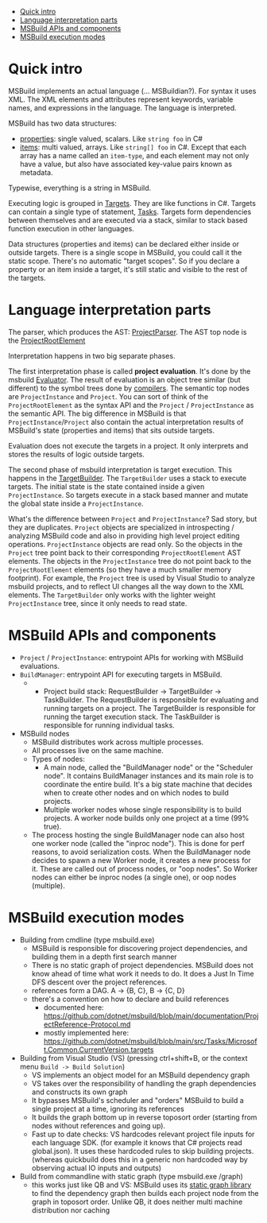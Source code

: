 - [Quick intro](#quick-intro)
- [Language interpretation parts](#language-interpretation-parts)
- [MSBuild APIs and components](#msbuild-apis-and-components)
- [MSBuild execution modes](#msbuild-execution-modes)

# Quick intro
MSBuild implements an actual language (... MSBuildian?). For syntax it uses XML. The XML elements and attributes represent keywords, variable names, and expressions in the language. The language is interpreted.

MSBuild has two data structures:
- [properties](https://docs.microsoft.com/en-us/visualstudio/msbuild/msbuild-properties): single valued, scalars. Like `string foo` in C#
- [items](https://docs.microsoft.com/en-us/visualstudio/msbuild/msbuild-items): multi valued, arrays. Like `string[] foo` in C#. Except that each array has a name called an `item-type`, and each element may not only have a value, but also have associated key-value pairs known as metadata.

Typewise, everything is a string in MSBuild.

Executing logic is grouped in [Targets](https://docs.microsoft.com/en-us/visualstudio/msbuild/msbuild-targets). They are like functions in C#. Targets can contain a single type of statement, [Tasks](https://docs.microsoft.com/en-us/visualstudio/msbuild/msbuild-tasks). Targets form dependencies between themselves and are executed via a stack, similar to stack based function execution in other languages.

Data structures (properties and items) can be declared either inside or outside targets. There is a single scope in MSBuild, you could call it the static scope. There's no automatic "target scopes". So if you declare a property or an item inside a target, it's still static and visible to the rest of the targets.

# Language interpretation parts 

The parser, which produces the AST: [ProjectParser](https://github.com/dotnet/msbuild/blob/bd00d6cba24d41efd6f54699c3fdbefb9f5034a1/src/Build/Evaluation/ProjectParser.cs#L125). The AST top node is the [ProjectRootElement](https://github.com/dotnet/msbuild/blob/bd00d6cba24d41efd6f54699c3fdbefb9f5034a1/src/Build/Construction/ProjectRootElement.cs#L44)

Interpretation happens in two big separate phases.

The first interpretation phase is called **project evaluation**. It's done by the msbuild [Evaluator](https://github.com/dotnet/msbuild/blob/main/src/Build/Evaluation/Evaluator.cs#L52). The result of evaluation is an object tree similar (but different) to the symbol trees done by [compilers](https://docs.microsoft.com/en-us/dotnet/csharp/roslyn-sdk/get-started/semantic-analysis#understanding-compilations-and-symbols). The semantic top nodes are `ProjectInstance` and `Project`. You can sort of think of the `ProjectRootElement` as the syntax API and the `Project` / `ProjectInstance` as the semantic API. The big difference in MSBuild is that `ProjectInstance`/`Project` also contain the actual interpretation results of MSBuild's state (properties and items) that sits outside targets.

Evaluation does not execute the targets in a project. It only interprets and stores the results of logic outside targets.

The second phase of msbuild interpretation is target execution. This happens in the [TargetBuilder](https://github.com/dotnet/msbuild/blob/bd00d6cba24d41efd6f54699c3fdbefb9f5034a1/src/Build/BackEnd/Components/RequestBuilder/TargetBuilder.cs#L100). The `TargetBuilder` uses a stack to execute targets. The initial state is the state contained inside a given `ProjectInstance`. So targets execute in a stack based manner and mutate the global state inside a `ProjectInstance`.

What's the difference between `Project` and `ProjectInstance`? Sad story, but they are duplicates. `Project` objects are specialized in introspecting / analyzing MSBuild code and also in providing high level project editing operations. `ProjectInstance` objects are  read only. So the objects in the `Project` tree point back to their corresponding `ProjectRootElement` AST elements. The objects in the `ProjectInstance` tree do not point back to the `ProjectRootElement` elements (so they have a much smaller memory footprint). For example, the `Project` tree is used by Visual Studio to analyze msbuild projects, and to reflect UI changes all the way down to the XML elements. The `TargetBuilder` only works with the lighter weight `ProjectInstance` tree, since it only needs to read state.

# MSBuild APIs and components
- `Project` / `ProjectInstance`: entrypoint APIs for working with MSBuild evaluations.
- `BuildManager`: entrypoint API for executing targets in MSBuild.
  - - Project build stack: RequestBuilder -> TargetBuilder -> TaskBuilder. The RequestBuilder is responsible for evaluating and running targets on a project. The TargetBuilder is responsible for running the target execution stack. The TaskBuilder is responsible for running individual tasks.
- MSBuild nodes
  - MSBuild distributes work across multiple processes.
  - All processes live on the same machine.
  - Types of nodes:
    - A main node, called the "BuildManager node" or the "Scheduler node". It contains BuildManager instances and its main role is to coordinate the entire build. It's a big state machine that decides when to create other nodes and on which nodes to build projects.
    - Multiple worker nodes whose single responsibility is to build projects. A worker node builds only one project at a time (99% true).
  - The process hosting the single BuildManager node can also host one worker node (called the "inproc node"). This is done for perf reasons, to avoid serialization costs. When the BuildManager node decides to spawn a new Worker node, it creates a new process for it. These are called out of process nodes, or "oop nodes". So Worker nodes can either be inproc nodes (a single one), or oop nodes (multiple).

# MSBuild execution modes
- Building from cmdline (type msbuild.exe)
    - MSBuild is responsible for discovering project dependencies, and building them in a depth first search manner
    - There is no static graph of project dependencies. MSBuild does not know ahead of time what work it needs to do. It does a Just In Time DFS descent over the project references.
    - references form a DAG. A -> {B, C}, B -> {C, D}
    - there's a convention on how to declare and build references
      - documented here: https://github.com/dotnet/msbuild/blob/main/documentation/ProjectReference-Protocol.md
      - mostly implemented here: https://github.com/dotnet/msbuild/blob/main/src/Tasks/Microsoft.Common.CurrentVersion.targets
- Building from Visual Studio (VS) (pressing ctrl+shift+B, or the context menu `Build -> Build Solution`)
    - VS implements an object model for an MSBuild dependency graph
    - VS takes over the responsibility of handling the graph dependencies and constructs its own graph
    - It bypasses MSBuild's scheduler and "orders" MSBuild to build a single project at a time, ignoring its references
    - It builds the graph bottom up in reverse toposort order (starting from nodes without references and going up).
    - Fast up to date checks:  VS hardcodes relevant project file inputs for each language SDK. (for example it knows that C# projects read global.json). It uses these hardcoded rules to skip building projects. (whereas quickbuild does this in a generic non hardcoded way by observing actual IO inputs and outputs)
- Build from commandline with static graph (type msbuild.exe /graph)
  - this works just like QB and VS: MSBuild uses its [static graph library](https://github.com/dotnet/msbuild/blob/main/documentation/specs/static-graph.md) to find the dependency graph then builds each project node from the graph in toposort order. Unlike QB, it does neither multi machine distribution nor caching